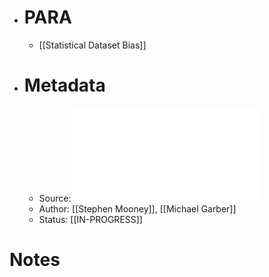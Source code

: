 - # PARA
	- [[Statistical Dataset Bias]]
- # Metadata
	- Source: ![Sampling and Sampling Frames in Big Data Epidemiology.pdf](../assets/Sampling_and_Sampling_Frames_in_Big_Data_Epidemiology_1683920126910_0.pdf)
	- Author: [[Stephen Mooney]], [[Michael Garber]]
	- Status: [[IN-PROGRESS]]
# Notes